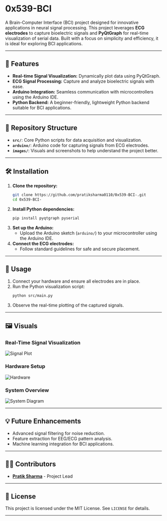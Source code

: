 
# 0x539-BCI

A Brain-Computer Interface (BCI) project designed for innovative applications in neural signal processing. This project leverages **ECG electrodes** to capture bioelectric signals and **PyQtGraph** for real-time visualization of serial data. Built with a focus on simplicity and efficiency, it is ideal for exploring BCI applications.

---

## 🌟 Features
- **Real-time Signal Visualization:** Dynamically plot data using PyQtGraph.  
- **ECG Signal Processing:** Capture and analyze bioelectric signals with ease.  
- **Arduino Integration:** Seamless communication with microcontrollers using the Arduino IDE.  
- **Python Backend:** A beginner-friendly, lightweight Python backend suitable for BCI applications.

---

## 📂 Repository Structure
- **`src/`**: Core Python scripts for data acquisition and visualization.  
- **`arduino/`**: Arduino code for capturing signals from ECG electrodes.  
- **`images/`**: Visuals and screenshots to help understand the project better.  

---

## 🛠️ Installation
1. **Clone the repository:**
   ```bash
   git clone https://github.com/pratiksharma0110/0x539-BCI-.git
   cd 0x539-BCI-
   ```
2. **Install Python dependencies:**
   ```bash
   pip install pyqtgraph pyserial
   ```
3. **Set up the Arduino:**
   - Upload the Arduino sketch (`arduino/`) to your microcontroller using the Arduino IDE.
4. **Connect the ECG electrodes:**
   - Follow standard guidelines for safe and secure placement.

---

## 🚀 Usage
1. Connect your hardware and ensure all electrodes are in place.  
2. Run the Python visualization script:
   ```bash
   python src/main.py
   ```
3. Observe the real-time plotting of the captured signals.

---

## 🖼️ Visuals

### Real-Time Signal Visualization
![Signal Plot](images/signal-plot.png)

### Hardware Setup
![Hardware](images/hardware-setup.png)

### System Overview
![System Diagram](images/system-diagram.png)

---

## 💡 Future Enhancements
- Advanced signal filtering for noise reduction.  
- Feature extraction for EEG/ECG pattern analysis.  
- Machine learning integration for BCI applications.

---

## 🧑‍💻 Contributors
- **[Pratik Sharma](https://github.com/pratiksharma0110)** - Project Lead  

---

## 📄 License
This project is licensed under the MIT License. See `LICENSE` for details.

---
